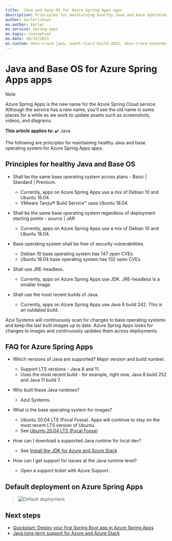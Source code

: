 ```yaml
---
title:  Java and base OS for Azure Spring Apps apps
description: Principles for maintaining healthy Java and base operating system for Azure Spring Apps apps
author: karlerickson
ms.author: karler
ms.service: spring-apps
ms.topic: conceptual
ms.date: 10/12/2021
ms.custom: devx-track-java, event-tier1-build-2022, devx-track-extended-java
---
```


# Java and Base OS for Azure Spring Apps apps

> [!NOTE]
> Azure Spring Apps is the new name for the Azure Spring Cloud service. Although the service has a new name, you'll see the old name in some places for a while as we work to update assets such as screenshots, videos, and diagrams.

**This article applies to:** ✔️ Java

The following are principles for maintaining healthy Java and base operating system for Azure Spring Apps apps.

## Principles for healthy Java and Base OS

* Shall be the same base operating system across plans - Basic | Standard | Premium.

  * Currently, apps on Azure Spring Apps use a mix of Debian 10 and Ubuntu 18.04.
  * VMware Tanzu® Build Service™ uses Ubuntu 18.04.

* Shall be the same base operating system regardless of deployment starting points - source | JAR

  * Currently, apps on Azure Spring Apps use a mix of Debian 10 and Ubuntu 18.04.

* Base operating system shall be free of security vulnerabilities.

  * Debian 10 base operating system has 147 open CVEs.
  * Ubuntu 18.04 base operating system has 132 open CVEs.

* Shall use JRE-headless.

  * Currently, apps on Azure Spring Apps use JDK. JRE-headless is a smaller image.

* Shall use the most recent builds of Java.

  * Currently, apps on Azure Spring Apps use Java 8 build 242. This is an outdated build.

Azul Systems will continuously scan for changes to base operating systems and keep the last built images up to date. Azure Spring Apps looks for changes to images and continuously updates them across deployments.

## FAQ for Azure Spring Apps

* Which versions of Java are supported? Major version and build number.

  * Support LTS versions - Java 8 and 11.
  * Uses the most recent build - for example, right now, Java 8 build 252 and Java 11 build 7.

* Who built these Java runtimes?

  * Azul Systems.

* What is the base operating system for images?

  * Ubuntu 20.04 LTS (Focal Fossa). Apps will continue to stay on the most recent LTS version of Ubuntu.
  * See [Ubuntu 20.04 LTS (Focal Fossa)](http://releases.ubuntu.com/focal/)

* How can I download a supported Java runtime for local dev?

  * See [Install the JDK for Azure and Azure Stack](/azure/developer/java/fundamentals/java-jdk-install)

* How can I get support for issues at the Java runtime level?

  * Open a support ticket with Azure Support.

## Default deployment on Azure Spring Apps

> ![Default deployment](media/spring-cloud-principles/spring-cloud-default-deployment.png)

## Next steps

* [Quickstart: Deploy your first Spring Boot app in Azure Spring Apps](./quickstart.md)
* [Java long-term support for Azure and Azure Stack](/azure/developer/java/fundamentals/java-support-on-azure)
